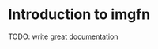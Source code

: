 # Introduction to imgfn

TODO: write [great documentation](http://jacobian.org/writing/what-to-write/)

